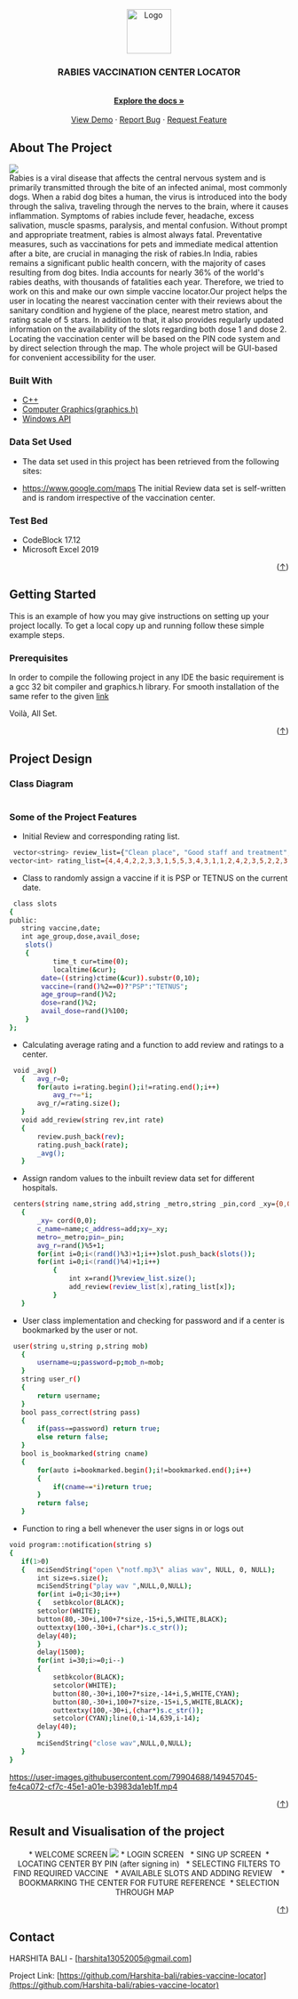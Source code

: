 <div id="top"></div>
<div align="center">
  <a href="https://github.com/Harshita-bali/rabies-vaccine-locator">
    <img src="https://github.com/Harshita-bali/rabies-vaccine-locator/assets/118011035/94704b8e-3fb5-4475-9ccb-21e6ea844f5d" alt="Logo" width="80" height="80">
  </a>

<h3 align="center">RABIES VACCINATION CENTER LOCATOR</h3>

  <p align="center">
    <br />
    <a href="https://github.com/Harshita-bali/rabies-vaccine-locator"><strong>Explore the docs »</strong></a>
    <br />
    <br />
    <a href="https://github.com/Harshita-bali/rabies-vaccine-locator">View Demo</a>
    ·
    <a href="https://github.com/Harshita-bali/rabies-vaccine-locator">Report Bug</a>
    ·
    <a href="https://github.com/Harshita-bali/rabies-vaccine-locator">Request Feature</a>
  </p>
  
</div>

## About The Project
<img src="https://github.com/Harshita-bali/rabies-vaccine-locator/assets/118011035/8bf4d768-37b9-47da-bb05-bed5dac9158d">
<div align="center" id="about-the-project">
 </div>
Rabies is a viral disease that affects the central nervous system and is primarily transmitted through the bite of an infected animal, most commonly dogs. When a rabid dog bites a human, the virus is introduced into the body through the saliva, traveling through the nerves to the brain, where it causes inflammation. Symptoms of rabies include fever, headache, excess salivation, muscle spasms, paralysis, and mental confusion. Without prompt and appropriate treatment, rabies is almost always fatal. Preventative measures, such as vaccinations for pets and immediate medical attention after a bite, are crucial in managing the risk of rabies.In India, rabies remains a significant public health concern, with the majority of cases resulting from dog bites. India accounts for nearly 36% of the world's rabies deaths, with thousands of fatalities each year. Therefore, we tried to work on this and make our own simple vaccine locator.Our project helps the user in locating the nearest vaccination center with their reviews about the sanitary condition and hygiene of the place, nearest metro station, and rating scale of 5 stars. In addition to that, it also provides regularly updated information on the availability of the slots regarding both dose 1 and dose 2. Locating the vaccination center will be based on the PIN code system and by direct selection through the map. The whole project will be GUI-based for convenient accessibility for the user.

### Built With
* [C++](https://isocpp.org/)
* [Computer Graphics(graphics.h)](https://developerinsider.co/graphics-graphics-h-c-programming/#:~:text=The%20graphics.,using%20initgraph%20method%20of%20graphics.)
* [Windows API](https://docs.microsoft.com/en-us/previous-versions/dd757161(v=vs.85))

### Data Set Used
* The data set used in this project has been retrieved from the following sites:
- https://www.google.com/maps
The initial Review data set is self-written and is random irrespective of the vaccination center.

### Test Bed
* CodeBlock 17.12
* Microsoft Excel 2019
<p align="right">(<a href="#top">↑</a>)</p>


## Getting Started
This is an example of how you may give instructions on setting up your project locally.
To get a local copy up and running follow these simple example steps.

### Prerequisites
In order to compile the following project in any IDE the basic requirement is a gcc 32 bit compiler and graphics.h library.
For smooth installation of the same refer to the given [link](https://www.youtube.com/watch?v=VEkAj-xVTKQ&t=361s)

Voilà, All Set.

<p align="right">(<a href="#top">↑</a>)</p>

## Project Design

 ### Class Diagram
 <img src="https://github.com/Harshita-bali/rabies-vaccine-locator/assets/118011035/11a3f947-a635-4892-bcf0-15739e225202" alt="">
 
 ### Some of the Project Features
 
 * Initial Review and corresponding rating list.
 ```sh
  vector<string> review_list={"Clean place", "Good staff and treatment", "Very capable authorities", "Cleanliness not up to mark", "Vaccination is done fast", "Okay type","Very long waiting time", "Nice and polite behaviour by staff", "Best in overall services", "Not the best but good", "Everything done quickly", "Very good hygiene followed", "Rude staff behaviour", "Very crowded place", "Lacks ventilation", "Good infrastructure", "Lacks basic amenities like drinking water", "Pleasant atmosphere", "Good supervision and management", "No holding area", "Poor parking facility", "Has a parking lot", "Overall good experience", "Whole place smelling bad"};
vector<int> rating_list={4,4,4,2,2,3,3,1,5,5,3,4,3,1,1,2,4,2,3,5,2,2,3,5,1};
  ```
 * Class to randomly assign a vaccine if it is PSP or TETNUS on the current date.
 ```sh
  class slots
{
public:
    string vaccine,date;
    int age_group,dose,avail_dose;
     slots()
     {
            time_t cur=time(0);
            localtime(&cur);
         date=((string)ctime(&cur)).substr(0,10);
         vaccine=(rand()%2==0)?"PSP":"TETNUS";
         age_group=rand()%2;
         dose=rand()%2;
         avail_dose=rand()%100;
     }
};
  ```
 * Calculating average rating and a function to add review and ratings to a center.
 ```sh
  void _avg()
    {   avg_r=0;
        for(auto i=rating.begin();i!=rating.end();i++)
            avg_r+=*i;
        avg_r/=rating.size();
    }
    void add_review(string rev,int rate)
    {
        review.push_back(rev);
        rating.push_back(rate);
        _avg();
    }
  ```
 * Assign random values to the inbuilt review data set for different hospitals. 
 ```sh
  centers(string name,string add,string _metro,string _pin,cord _xy={0,0})
    {
        _xy= cord(0,0);
        c_name=name;c_address=add;xy=_xy;
        metro=_metro;pin=_pin;
        avg_r=rand()%5+1;
        for(int i=0;i<(rand()%3)+1;i++)slot.push_back(slots());
        for(int i=0;i<(rand()%4)+1;i++)
            {
                int x=rand()%review_list.size();
                add_review(review_list[x],rating_list[x]);
            }
    }
  ```
 * User class implementation and checking for password and if a center is bookmarked by the user or not.
 ```sh
  user(string u,string p,string mob)
    {
        username=u;password=p;mob_n=mob;
    }
    string user_r()
    {
        return username;
    }
    bool pass_correct(string pass)
    {
        if(pass==password) return true;
        else return false;
    }
    bool is_bookmarked(string cname)
    {
        for(auto i=bookmarked.begin();i!=bookmarked.end();i++)
        {
            if(cname==*i)return true;
        }
        return false;
    }
  ```
* Function to ring a bell whenever the user signs in or logs out
 ```sh
 void program::notification(string s)
{
    if(1>0)
    {   mciSendString("open \"notf.mp3\" alias wav", NULL, 0, NULL);
        int size=s.size();
        mciSendString("play wav ",NULL,0,NULL);
        for(int i=0;i<30;i++)
        {   setbkcolor(BLACK);
        setcolor(WHITE);
        button(80,-30+i,100+7*size,-15+i,5,WHITE,BLACK);
        outtextxy(100,-30+i,(char*)s.c_str());
        delay(40);
        }
        delay(1500);
        for(int i=30;i>=0;i--)
        {
            setbkcolor(BLACK);
            setcolor(WHITE);
            button(80,-30+i,100+7*size,-14+i,5,WHITE,CYAN);
            button(80,-30+i,100+7*size,-15+i,5,WHITE,BLACK);
            outtextxy(100,-30+i,(char*)s.c_str());
            setcolor(CYAN);line(0,i-14,639,i-14);
        delay(40);
        }
        mciSendString("close wav",NULL,0,NULL);
    }
}
 ```

https://user-images.githubusercontent.com/79904688/149457045-fe4ca072-cf7c-45e1-a01e-b3983da1eb1f.mp4


<p align="right">(<a href="#top">↑</a>)</p>

## Result and Visualisation of the project
<div align="center">
* WELCOME SCREEN
 <img src="https://github.com/Harshita-bali/rabies-vaccine-locator/assets/118011035/e0ad600d-c88e-4cf7-a427-e9211fd2a04e="">
* LOGIN SCREEN
  <img src="https://github.com/Harshita-bali/rabies-vaccine-locator/assets/118011035/1d4415a1-6577-45b0-9641-0b720ec52461" alt="">
  <img src="https://github.com/Harshita-bali/rabies-vaccine-locator/assets/118011035/75f093a4-eeea-4ce8-ae7b-3378b1de1844" alt="">
* SING UP SCREEN
  <img src="https://github.com/Harshita-bali/rabies-vaccine-locator/assets/118011035/e47c3bfc-bf77-4a26-bef2-790f07c98499" alt="">
* LOCATING CENTER BY PIN (after signing in)
  <img src="https://github.com/Harshita-bali/rabies-vaccine-locator/assets/118011035/36708a31-ba09-4636-80ae-2be817fa94ac" alt="">
  <img src="static/output/4b.jpg" alt="">
* SELECTING FILTERS TO FIND REQUIRED VACCINE
  <img src="static/output/5a.jpg" alt="">
  <img src="static/output/5b.jpg" alt="">
* AVAILABLE SLOTS AND ADDING REVIEW
  <img src="static/output/6a.jpg" alt="">
  <img src="static/output/6b.jpg" alt="">
  <img src="static/output/6c.jpg" alt="">
* BOOKMARKING THE CENTER FOR FUTURE REFERENCE
  <img src="static/output/7.jpg" alt="">
* SELECTION THROUGH MAP
  <img src="static/output/8a.jpg" alt="">
  <img src="static/output/8b.jpg" alt="">
  <img src="static/output/8c.jpg" alt="">
  <img src="static/output/8d.jpg" alt="">
</div>
<p align="right">(<a href="#top">↑</a>)</p>

## Contact


HARSHITA BALI - [harshita13052005@gmail.com]

Project Link: [https://github.com/Harshita-bali/rabies-vaccine-locator](https://github.com/Harshita-bali/rabies-vaccine-locator)

